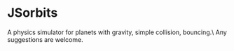 # JSorbits
A physics simulator for planets with gravity, simple collision, bouncing.\\
Any suggestions are welcome.